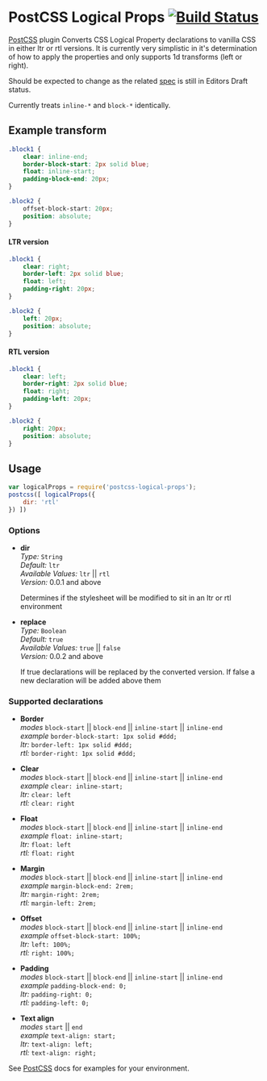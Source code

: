 # PostCSS Logical Props [![Build Status][ci-img]][ci]

[PostCSS]: https://github.com/postcss/postcss
[ci-img]:  https://travis-ci.org/bmds/postcss-logical-props.svg
[ci]:      https://travis-ci.org/bmds/postcss-logical-props
[spec]:    https://drafts.csswg.org/css-logical-props

[PostCSS] plugin Converts CSS Logical Property declarations to vanilla CSS in either ltr or rtl versions.
It is currently very simplistic in it's determination of how to apply the properties and only supports 1d transforms (left or right).

Should be expected to change as the related [spec] is still in Editors Draft status.

Currently treats `inline-*` and `block-*` identically.

## Example transform

```css
.block1 {
    clear: inline-end;
    border-block-start: 2px solid blue;
    float: inline-start;
    padding-block-end: 20px;
}

.block2 {
    offset-block-start: 20px;
    position: absolute;
}
```

#### LTR version
```css
.block1 {
    clear: right;
    border-left: 2px solid blue;
    float: left;
    padding-right: 20px;
}

.block2 {
    left: 20px;
    position: absolute;
}
```

#### RTL version
```css
.block1 {
    clear: left;
    border-right: 2px solid blue;
    float: right;
    padding-left: 20px;
}

.block2 {
    right: 20px;
    position: absolute;
}
```

## Usage

```js
var logicalProps = require('postcss-logical-props');
postcss([ logicalProps({
    dir: 'rtl'
}) ])
```

### Options

* **dir**<br />
    *Type:* `String`<br />
    *Default:* `ltr`<br />
    *Available Values:* `ltr` || `rtl`<br />
    *Version:* 0.0.1 and above

    Determines if the stylesheet will be modified to sit in an ltr or rtl environment

* **replace**<br />
    *Type:* `Boolean`<br />
    *Default:* `true`<br />
    *Available Values:* `true` || `false`<br />
    *Version:* 0.0.2 and above

    If true declarations will be replaced by the converted version. If false a new declaration will be added above them

### Supported declarations

* **Border**<br />
    *modes* `block-start` || `block-end` || `inline-start` || `inline-end`<br />
    *example* `border-block-start: 1px solid #ddd;`<br />
    *ltr:* `border-left: 1px solid #ddd;`<br />
    *rtl:* `border-right: 1px solid #ddd;`

* **Clear**<br />
    *modes* `block-start` || `block-end` || `inline-start` || `inline-end`<br />
    *example* `clear: inline-start;`<br />
    *ltr:* `clear: left`<br />
    *rtl:* `clear: right`

* **Float**<br />
    *modes* `block-start` || `block-end` || `inline-start` || `inline-end`<br />
    *example* `float: inline-start;`<br />
    *ltr:* `float: left`<br />
    *rtl:* `float: right`

* **Margin**<br />
    *modes* `block-start` || `block-end` || `inline-start` || `inline-end`<br />
    *example* `margin-block-end: 2rem;`<br />
    *ltr:* `margin-right: 2rem;`<br />
    *rtl:* `margin-left: 2rem;`

* **Offset**<br />
    *modes* `block-start` || `block-end` || `inline-start` || `inline-end`<br />
    *example* `offset-block-start: 100%;`<br />
    *ltr:* `left: 100%;`<br />
    *rtl:* `right: 100%;`

* **Padding**<br />
    *modes* `block-start` || `block-end` || `inline-start` || `inline-end`<br />
    *example* `padding-block-end: 0;`<br />
    *ltr:* `padding-right: 0;`<br />
    *rtl:* `padding-left: 0;`

* **Text align**<br />
    *modes* `start` || `end`<br />
    *example* `text-align: start;`<br />
    *ltr:* `text-align: left;`<br />
    *rtl:* `text-align: right;`

See [PostCSS] docs for examples for your environment.
